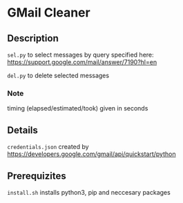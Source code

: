 # GMail Cleaner

## Description

`sel.py` to select messages by query specified here: https://support.google.com/mail/answer/7190?hl=en

`del.py` to delete selected messages

### Note

timing (elapsed/estimated/took) given in seconds

## Details

`credentials.json` created by https://developers.google.com/gmail/api/quickstart/python

## Prerequizites

`install.sh` installs python3, pip and neccesary packages
